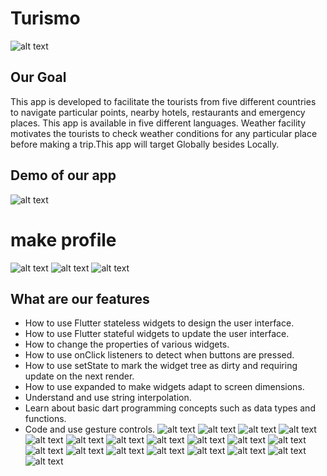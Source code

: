 # Turismo
![alt text](<https://github.com/adilwahla/Benzene/blob/master/demo/WhatsApp%20Image%202020-07-12%20at%205.13.08%20PM.jpeg>)

## Our Goal
This app is developed to facilitate the tourists from five different countries to navigate particular points, nearby hotels, restaurants and emergency places. This app is available in five different languages. Weather facility motivates the tourists to check weather conditions for any particular place before making a trip.This app will target Globally besides Locally.



## Demo of our app 



![alt text](<https://github.com/adilwahla/Benzene/blob/master/demo/WhatsApp%20Image%202020-07-11%20at%209.39.13%20PM.jpeg>)
# make profile
![alt text](<https://github.com/adilwahla/Benzene/blob/master/demo/WhatsApp%20Image%202020-07-13%20at%2010.11.34%20AM.jpeg>)
![alt text](<https://github.com/adilwahla/Benzene/blob/master/demo/WhatsApp%20Image%202020-07-13%20at%2010.11.35%20AM%20(1).jpeg>)
![alt text](<https://github.com/adilwahla/Benzene/blob/master/demo/WhatsApp%20Image%202020-07-13%20at%2010.11.35%20AM.jpeg>)
## What are our features

- How to use Flutter stateless widgets to design the user interface.
- How to use Flutter stateful widgets to update the user interface.
- How to change the properties of various widgets.
- How to use onClick listeners to detect when buttons are pressed.
- How to use setState to mark the widget tree as dirty and requiring update on the next render.
- How to use expanded to make widgets adapt to screen dimensions.
- Understand and use string interpolation.
- Learn about basic dart programming concepts such as data types and functions.
- Code and use gesture controls.
![alt text](<https://github.com/adilwahla/Benzene/blob/master/New%20folder/WhatsApp%20Image%202020-07-13%20at%2010.11.36%20AM%20(10).jpeg>)
![alt text](<https://github.com/adilwahla/Benzene/blob/master/New%20folder/WhatsApp%20Image%202020-07-13%20at%2010.11.36%20AM%20(5).jpeg>)
![alt text](<https://github.com/adilwahla/Benzene/blob/master/New%20folder/WhatsApp%20Image%202020-07-13%20at%2010.11.36%20AM%20(3).jpeg>)
![alt text](<https://github.com/adilwahla/Benzene/blob/master/demo/WhatsApp%20Image%202020-07-13%20at%2010.11.36%20AM%20(2).jpeg>)
![alt text](<https://github.com/adilwahla/Benzene/blob/master/New%20folder/WhatsApp%20Image%202020-07-13%20at%2010.11.36%20AM%20(8).jpeg>)
![alt text](<https://github.com/adilwahla/Benzene/blob/master/New%20folder/WhatsApp%20Image%202020-07-13%20at%2010.11.36%20AM%20(9).jpeg>)
![alt text](<https://github.com/adilwahla/Benzene/blob/master/New%20folder/WhatsApp%20Image%202020-07-13%20at%2010.11.37%20AM%20(1).jpeg>)
![alt text](<https://github.com/adilwahla/Benzene/blob/master/New%20folder/WhatsApp%20Image%202020-07-13%20at%2010.11.37%20AM%20(2).jpeg>)
![alt text](<https://github.com/adilwahla/Benzene/blob/master/New%20folder/WhatsApp%20Image%202020-07-13%20at%2010.11.37%20AM%20(3).jpeg>)
![alt text](<https://github.com/adilwahla/Benzene/blob/master/New%20folder/WhatsApp%20Image%202020-07-13%20at%2010.11.37%20AM.jpeg>)
![alt text](<>)
![alt text](<>)
![alt text](<>)
![alt text](<>)
![alt text](<>)
![alt text](<>)
![alt text](<>)
![alt text](<>)
![alt text](<>)

